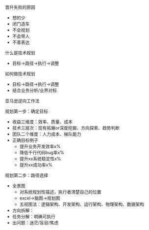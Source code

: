 晋升失败的原因
- 想的少
- 闭门造车
- 不会规划
- 不会带人
- 不善表达


什么是技术规划
- 目标->路径->执行->调整

如何做技术规划
- 目标->路径->执行->调整
- 结合业务分析/业界对标

亚马逊逆向工作法

规划第一步：确定目标
- 收益三维度：效率、质量、成本
- 技术三层次：现有拓展or深度挖掘、方向探索、趋势判断
- 团队二个维度：人力成本、梯队能力
- 正确目标例子
    - 提升业务开发效率x%
    - 降低千行代码bug率x%
    - 提升xx系统稳定性x%
    - 提升xx成功率x% 

规划第二步：路径选择
- 全景图
    - 对系统规划性描述，执行者清楚自己的位置
    - excel->脑图->规划图
    - 五视图法：逻辑架构、开发架构、运行架构、物理架构、数据架构
- 方向拆解：
- 任务分解：明确可执行
- 出问题：迷茫/盲目/焦虑
